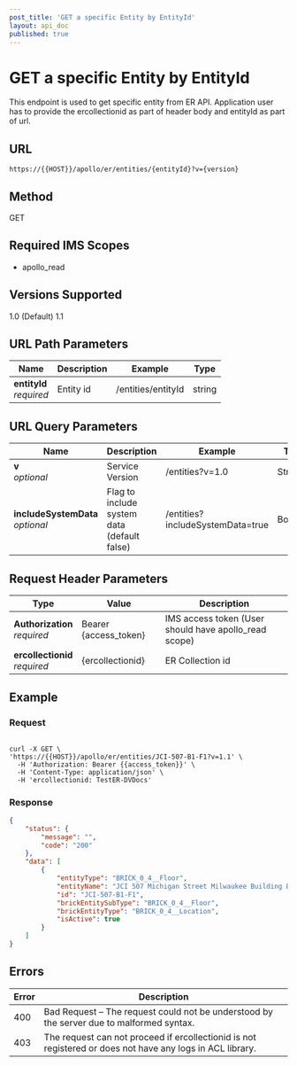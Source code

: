 ```yaml
---
post_title: 'GET a specific Entity by EntityId'
layout: api_doc
published: true
---
```

# GET a specific Entity by EntityId
This endpoint is used to get specific entity from ER API. Application user has to provide the ercollectionid as part of header body and entityId as part of url.
## URL

`https://{{HOST}}/apollo/er/entities/{entityId}?v={version}`

## Method

<div class="get">GET</div>

## Required IMS Scopes

* apollo_read

## Versions Supported
1.0 (Default)
1.1

## URL Path Parameters

|Name|Description|Example|Type|
|---|---|---|---|
|**entityId** <br>*required*|Entity id|/entities/entityId|string|

## URL Query Parameters

|Name|Description|Example|Type|
|---|---|---|---|
|**v** <br>*optional*|Service Version|/entities?v=1.0|String|
|**includeSystemData** <br>*optional*|Flag to include system data (default false)|/entities?includeSystemData=true|Boolean|

## Request Header Parameters

|Type|Value|Description|
|---|---|---|
|**Authorization** <br>*required*|Bearer {access_token}|IMS access token (User should have apollo_read scope)|
|**ercollectionid** <br>*required*|{ercollectionid}|ER Collection id|

## Example

### Request

```shell

curl -X GET \
'https://{{HOST}}/apollo/er/entities/JCI-507-B1-F1?v=1.1' \
  -H 'Authorization: Bearer {{access_token}}' \
  -H 'Content-Type: application/json' \
  -H 'ercollectionid: TestER-DVDocs'  
```

### Response

```json
{
    "status": {
        "message": "",
        "code": "200"
    },
    "data": [
        {
            "entityType": "BRICK_0_4__Floor",
            "entityName": "JCI 507 Michigan Street Milwaukee Building B1 Floor F1",
            "id": "JCI-507-B1-F1",
            "brickEntitySubType": "BRICK_0_4__Floor",
            "brickEntityType": "BRICK_0_4__Location",
            "isActive": true
        }
    ]
}
```

## Errors

|Error|Description|
|---|---|
|400|Bad Request – The request could not be understood by the server due to malformed syntax.|
|403|The request can not proceed if ercollectionid is not registered or does not have any logs in ACL library.|
